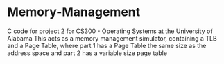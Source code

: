 # Memory-Management

C code for project 2 for CS300 - Operating Systems at the University of Alabama
This acts as a memory management simulator, containing a TLB and a Page Table, where part 1 has a Page Table the same size as the address space and part 2 has a variable size page table
